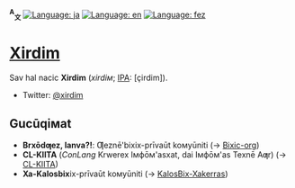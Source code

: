 <span id="readme-top"></span>
**<sup>A</sup><sub>文</sub>**
[![Language: ja](https://img.shields.io/badge/Жabān'bix%20(日本語)-gray)](README.md#readme-top)
[![Language: en](https://img.shields.io/badge/Angribix%20(English)-gray)](README_en.md#readme-top)
[![Language: fez](https://img.shields.io/badge/Ƣeznē'bix-blue)](README_fez.md#readme-top)

# [Xirdim](https://github.com/Xirdim)

Sav hal nacic **Xirdim** (*xirdiм*; [IPA](//en.wikipedia.org/wiki/International_Phonetic_Alphabet): \[çirdim\]).
- Twitter: [@xirdim](//twitter.com/xirdim)

## Gucūqiмat
- **Brxōdƣez, lanva?!**: Ƣeznē'bixix-prīvaūt koмyūniti (→ [Bixic-org](//github.com/Bixic-org))
- **CL-KIITA** (*ConLang* Krwerex Iмфōм'asxat, dai Iмфōм'as Texnē Aƣr) (→ [CL-KIITA](//github.com/CL-KIITA))
- **Xa-Kalosbix**ix-prīvaūt koмyūniti (→ [KalosBix-Xakerras](//github.com/KalosBix-Xakerras))
